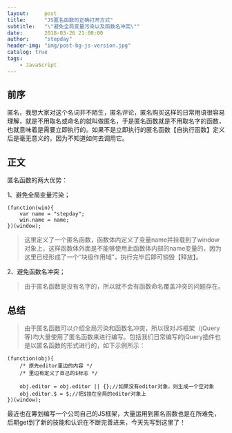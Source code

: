 ```yaml
---
layout:     post
title:      "JS匿名函数的正确打开方式"
subtitle:   "\"避免全局变量污染以及函数名冲突\""
date:       2018-03-26 21:00:00
author:     "stepday"
header-img: "img/post-bg-js-version.jpg"
catalog: true
tags:
    - JavaScript
---
```


## 前序
匿名，我想大家对这个名词并不陌生，匿名评论，匿名购买这样的日常用语很容易理解，就是不用取名或命名的就叫做匿名，于是匿名函数就是不用取名字的函数，也就意味着是需要立即执行的。如果不是立即执行的匿名函数【自执行函数】定义后是毫无意义的，因为不知道如何去调用它。

## 正文
匿名函数的两大优势：

1、避免全局变量污染；

```
(function(win){
    var name = "stepday";
    win.name = name;
})(window);
```
> 这里定义了一个匿名函数，函数体内定义了变量name并挂载到了window对象上，这样函数体外面是不能够使用此函数体内部的name变量的，因为这里已经形成了一个“块级作用域”，执行完毕后即可销毁【释放】。

2、避免函数名冲突；
> 由于匿名函数是没有名字的，所以就不会有函数命名覆盖冲突的问题存在。


## 总结
> 由于匿名函数可以介绍全局污染和函数名冲突，所以很对JS框架（jQuery等)均大量使用了匿名函数来进行编写。包括我们日常编写的jQuery插件也是以匿名函数的形式进行的，如下示例所示：

```
(function(obj){  
    /* 原先editor里边的内容 */  
    /* 里边有定义了自己的$标志 */  
  
    obj.editor = obj.editor || {};//如果没有editor对象，则生成一个空对象  
    obj.editor.$ = $;//把$挂在全局的editor对象上  
})(window); 
```
最近也在筹划编写一个公司自己的JS框架，大量运用到匿名函数也是在所难免，后期get到了新的技能和认识在不断完善进来，今天先写到这里了！




